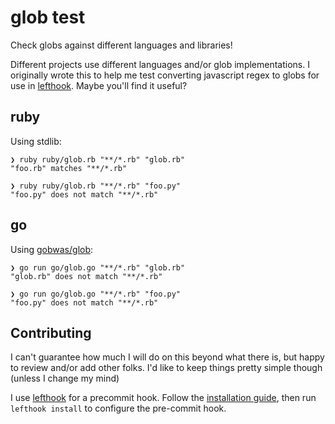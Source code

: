 # glob test

Check globs against different languages and libraries!

Different projects use different languages and/or glob implementations. I originally wrote this to help me test converting javascript regex to globs for use in [lefthook](https://github.com/evilmartians/lefthook). Maybe you'll find it useful?


## ruby

Using stdlib:

```
❯ ruby ruby/glob.rb "**/*.rb" "glob.rb"
"foo.rb" matches "**/*.rb"

❯ ruby ruby/glob.rb "**/*.rb" "foo.py"
"foo.py" does not match "**/*.rb"
```

## go

Using [gobwas/glob](https://github.com/gobwas/glob):

```
❯ go run go/glob.go "**/*.rb" "glob.rb"
"glob.rb" does not match "**/*.rb"

❯ go run go/glob.go "**/*.rb" "foo.py"
"foo.py" does not match "**/*.rb"
```

## Contributing

I can't guarantee how much I will do on this beyond what there is, but happy to review and/or add other folks. I'd like to keep things pretty simple though (unless I change my mind)


I use [lefthook](https://github.com/evilmartians/lefthook) for a precommit hook. Follow the [installation guide](https://github.com/evilmartians/lefthook/blob/master/docs/install.md), then run `lefthook install` to configure the pre-commit hook.

